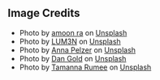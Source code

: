 




## Image Credits

* Photo by <a href="https://unsplash.com/@amoonra?utm_source=unsplash&utm_medium=referral&utm_content=creditCopyText">amoon ra</a> on <a href="https://unsplash.com/photos/oWN1tKuUpJI?utm_source=unsplash&utm_medium=referral&utm_content=creditCopyText">Unsplash</a>
* Photo by <a href="https://unsplash.com/@lum3n?utm_source=unsplash&utm_medium=referral&utm_content=creditCopyText">LUM3N</a> on <a href="https://unsplash.com/photos/5GK0KjhBLs4?utm_source=unsplash&utm_medium=referral&utm_content=creditCopyText">Unsplash</a>
* Photo by <a href="https://unsplash.com/@annapelzer?utm_source=unsplash&utm_medium=referral&utm_content=creditCopyText">Anna Pelzer</a> on <a href="https://unsplash.com/photos/IGfIGP5ONV0?utm_source=unsplash&utm_medium=referral&utm_content=creditCopyText">Unsplash</a>
* Photo by <a href="https://unsplash.com/@danielcgold?utm_source=unsplash&utm_medium=referral&utm_content=creditCopyText">Dan Gold</a> on <a href="https://unsplash.com/photos/4_jhDO54BYg?utm_source=unsplash&utm_medium=referral&utm_content=creditCopyText">Unsplash</a>
* Photo by <a href="https://unsplash.com/@tamanna_rumee?utm_source=unsplash&utm_medium=referral&utm_content=creditCopyText">Tamanna Rumee</a> on <a href="https://unsplash.com/photos/nswz6tIpgZk?utm_source=unsplash&utm_medium=referral&utm_content=creditCopyText">Unsplash</a>
  
  
  
